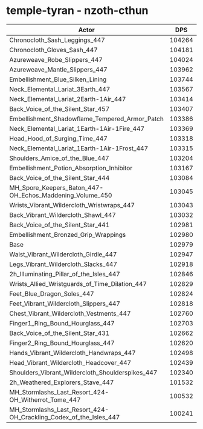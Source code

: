# temple-tyran - nzoth-cthun
| Actor | DPS | Increase |
|---|:---:|:---:|
|Chronocloth_Sash_Leggings_447|104264|1.25%|
|Chronocloth_Gloves_Sash_447|104181|1.17%|
|Azureweave_Robe_Slippers_447|104024|1.01%|
|Azureweave_Mantle_Slippers_447|103962|0.95%|
|Embellishment_Blue_Silken_Lining|103744|0.74%|
|Neck_Elemental_Lariat_3Earth_447|103567|0.57%|
|Neck_Elemental_Lariat_2Earth-1Air_447|103414|0.42%|
|Back_Voice_of_the_Silent_Star_457|103407|0.42%|
|Embellishment_Shadowflame_Tempered_Armor_Patch|103386|0.40%|
|Neck_Elemental_Lariat_1Earth-1Air-1Fire_447|103369|0.38%|
|Head_Hood_of_Surging_Time_447|103318|0.33%|
|Neck_Elemental_Lariat_1Earth-1Air-1Frost_447|103315|0.33%|
|Shoulders_Amice_of_the_Blue_447|103204|0.22%|
|Embellishment_Potion_Absorption_Inhibitor|103167|0.18%|
|Back_Voice_of_the_Silent_Star_444|103084|0.10%|
|MH_Spore_Keepers_Baton_447-OH_Echos_Maddening_Volume_450|103045|0.06%|
|Wrists_Vibrant_Wildercloth_Wristwraps_447|103043|0.06%|
|Back_Vibrant_Wildercloth_Shawl_447|103032|0.05%|
|Back_Voice_of_the_Silent_Star_441|102981|0.00%|
|Embellishment_Bronzed_Grip_Wrappings|102980|0.00%|
|Base|102979|0.00%|
|Waist_Vibrant_Wildercloth_Girdle_447|102947|-0.03%|
|Legs_Vibrant_Wildercloth_Slacks_447|102918|-0.06%|
|2h_Illuminating_Pillar_of_the_Isles_447|102846|-0.13%|
|Wrists_Allied_Wristguards_of_Time_Dilation_447|102829|-0.15%|
|Feet_Blue_Dragon_Soles_447|102824|-0.15%|
|Feet_Vibrant_Wildercloth_Slippers_447|102818|-0.16%|
|Chest_Vibrant_Wildercloth_Vestments_447|102760|-0.21%|
|Finger1_Ring_Bound_Hourglass_447|102703|-0.27%|
|Back_Voice_of_the_Silent_Star_431|102662|-0.31%|
|Finger2_Ring_Bound_Hourglass_447|102620|-0.35%|
|Hands_Vibrant_Wildercloth_Handwraps_447|102498|-0.47%|
|Head_Vibrant_Wildercloth_Headcover_447|102439|-0.52%|
|Shoulders_Vibrant_Wildercloth_Shoulderspikes_447|102340|-0.62%|
|2h_Weathered_Explorers_Stave_447|101532|-1.41%|
|MH_Stormlashs_Last_Resort_424-OH_Witherrot_Tome_447|100532|-2.38%|
|MH_Stormlashs_Last_Resort_424-OH_Crackling_Codex_of_the_Isles_447|100241|-2.66%|
